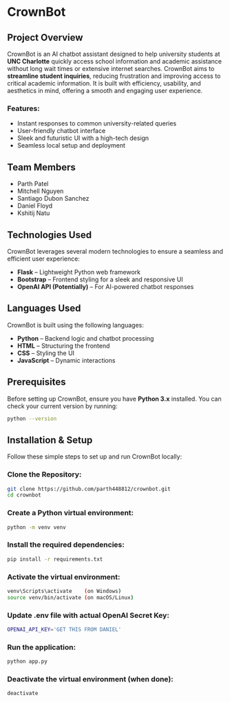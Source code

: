 # CrownBot

## Project Overview
CrownBot is an AI chatbot assistant designed to help university students at **UNC Charlotte** quickly access school information and academic assistance without long wait times or extensive internet searches. CrownBot aims to **streamline student inquiries**, reducing frustration and improving access to critical academic information. It is built with efficiency, usability, and aesthetics in mind, offering a smooth and engaging user experience.

### Features:
- Instant responses to common university-related queries
- User-friendly chatbot interface
- Sleek and futuristic UI with a high-tech design
- Seamless local setup and deployment

## Team Members
- Parth Patel
- Mitchell Nguyen
- Santiago Dubon Sanchez
- Daniel Floyd
- Kshitij Natu

## Technologies Used
CrownBot leverages several modern technologies to ensure a seamless and efficient user experience:

- **Flask** – Lightweight Python web framework  
- **Bootstrap** – Frontend styling for a sleek and responsive UI  
- **OpenAI API (Potentially)** – For AI-powered chatbot responses  

## Languages Used
CrownBot is built using the following languages:  
- **Python** – Backend logic and chatbot processing  
- **HTML** – Structuring the frontend  
- **CSS** – Styling the UI  
- **JavaScript** – Dynamic interactions  

## Prerequisites
Before setting up CrownBot, ensure you have **Python 3.x** installed. You can check your current version by running:

```bash
python --version
```

## Installation & Setup
Follow these simple steps to set up and run CrownBot locally:

### Clone the Repository:

```bash
git clone https://github.com/parth448812/crownbot.git
cd crownbot
```

### Create a Python virtual environment:

```bash
python -m venv venv
```

### Install the required dependencies:

```bash
pip install -r requirements.txt
```

### Activate the virtual environment:

```bash
venv\Scripts\activate    (on Windows)
source venv/bin/activate (on macOS/Linux)
```

### Update .env file with actual OpenAI Secret Key: 

```bash
OPENAI_API_KEY='GET THIS FROM DANIEL'
```

### Run the application: 

```bash
python app.py
```

### Deactivate the virtual environment (when done):

```bash
deactivate
```
